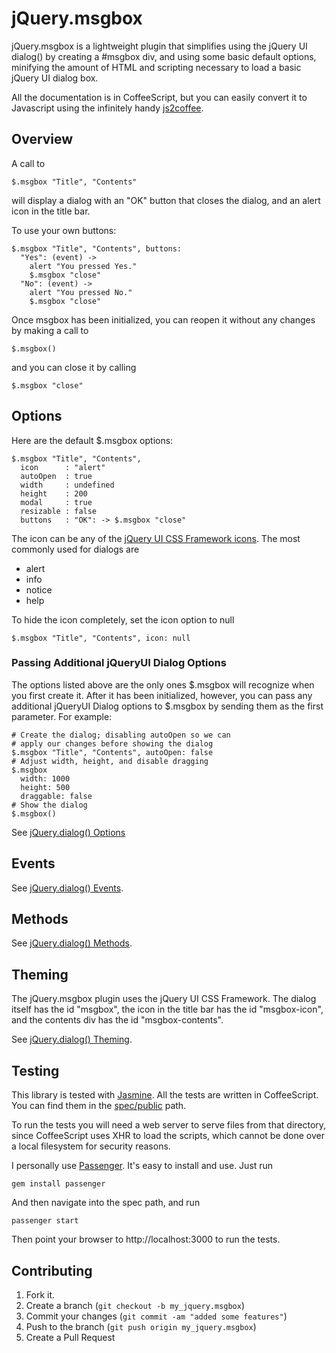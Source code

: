 jQuery.msgbox
=============

jQuery.msgbox is a lightweight plugin that simplifies using the jQuery UI
dialog() by creating a #msgbox div, and using some basic default options,
minifying the amount of HTML and scripting necessary to load a basic jQuery UI
dialog box.

All the documentation is in CoffeeScript, but you can easily convert it to
Javascript using the infinitely handy [js2coffee](http://js2coffee.org/).


Overview
--------

A call to

    $.msgbox "Title", "Contents"

will display a dialog with an "OK" button that closes the dialog, and an alert
icon in the title bar.

To use your own buttons:

    $.msgbox "Title", "Contents", buttons: 
      "Yes": (event) ->
        alert "You pressed Yes."
        $.msgbox "close"
      "No": (event) ->
        alert "You pressed No."
        $.msgbox "close"

Once msgbox has been initialized, you can reopen it without any changes by
making a call to

    $.msgbox()

and you can close it by calling

    $.msgbox "close"


Options
-------

Here are the default $.msgbox options:

    $.msgbox "Title", "Contents", 
      icon      : "alert"
      autoOpen  : true
      width     : undefined
      height    : 200
      modal     : true
      resizable : false
      buttons   : "OK": -> $.msgbox "close"

The icon can be any of the [jQuery UI CSS Framework icons](http://jqueryui.com/themeroller#icons).
The most commonly used for dialogs are

* alert
* info
* notice
* help

To hide the icon completely, set the icon option to null

    $.msgbox "Title", "Contents", icon: null

### Passing Additional jQueryUI Dialog Options

The options listed above are the only ones $.msgbox will recognize when you
first create it. After it has been initialized, however, you can pass any
additional jQueryUI Dialog options to $.msgbox by sending them as the first
parameter. For example:

    # Create the dialog; disabling autoOpen so we can
    # apply our changes before showing the dialog
    $.msgbox "Title", "Contents", autoOpen: false
    # Adjust width, height, and disable dragging
    $.msgbox
      width: 1000
      height: 500
      draggable: false
    # Show the dialog
    $.msgbox()

See [jQuery.dialog() Options](http://jqueryui.com/demos/dialog/#options)


Events
------

See [jQuery.dialog() Events](http://jqueryui.com/demos/dialog/#events).


Methods
-------

See [jQuery.dialog() Methods](http://jqueryui.com/demos/dialog/#methods).


Theming
-------

The jQuery.msgbox plugin uses the jQuery UI CSS Framework. The dialog itself has
the id "msgbox", the icon in the title bar has the id "msgbox-icon", and the
contents div has the id "msgbox-contents".

See [jQuery.dialog() Theming](http://jqueryui.com/demos/dialog/#theming).


Testing
-------

This library is tested with [Jasmine](http://pivotal.github.com/jasmine/). All
the tests are written in CoffeeScript. You can find them in the
[spec/public](https://github.com/travishaynes/jquery-msgbox/tree/master/spec/public)
path.

To run the tests you will need a web server to serve files from that directory,
since CoffeeScript uses XHR to load the scripts, which cannot be done over a
local filesystem for security reasons.

I personally use [Passenger](http://www.modrails.com/install.html). It's easy to
install and use. Just run

    gem install passenger

And then navigate into the spec path, and run

    passenger start

Then point your browser to http://localhost:3000 to run the tests.


Contributing
------------

1. Fork it.
2. Create a branch (`git checkout -b my_jquery.msgbox`)
3. Commit your changes (`git commit -am "added some features"`)
4. Push to the branch (`git push origin my_jquery.msgbox`)
5. Create a Pull Request
